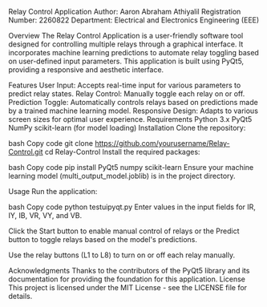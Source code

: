 Relay Control Application
Author: Aaron Abraham Athiyalil
Registration Number: 2260822
Department: Electrical and Electronics Engineering (EEE)

Overview
The Relay Control Application is a user-friendly software tool designed for controlling multiple relays through a graphical interface. It incorporates machine learning predictions to automate relay toggling based on user-defined input parameters. This application is built using PyQt5, providing a responsive and aesthetic interface.

Features
User Input: Accepts real-time input for various parameters to predict relay states.
Relay Control: Manually toggle each relay on or off.
Prediction Toggle: Automatically controls relays based on predictions made by a trained machine learning model.
Responsive Design: Adapts to various screen sizes for optimal user experience.
Requirements
Python 3.x
PyQt5
NumPy
scikit-learn (for model loading)
Installation
Clone the repository:

bash
Copy code
git clone https://github.com/yourusername/Relay-Control.git
cd Relay-Control
Install the required packages:

bash
Copy code
pip install PyQt5 numpy scikit-learn
Ensure your machine learning model (multi_output_model.joblib) is in the project directory.

Usage
Run the application:

bash
Copy code
python testuipyqt.py
Enter values in the input fields for IR, IY, IB, VR, VY, and VB.

Click the Start button to enable manual control of relays or the Predict button to toggle relays based on the model's predictions.

Use the relay buttons (L1 to L8) to turn on or off each relay manually.

Acknowledgments
Thanks to the contributors of the PyQt5 library and its documentation for providing the foundation for this application.
License
This project is licensed under the MIT License - see the LICENSE file for details.

